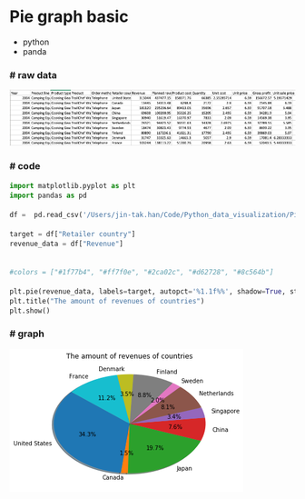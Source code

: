 # Pie graph basic

- python
- panda






### # raw data

![raw_img](raw_img.png)



### # code

```python
import matplotlib.pyplot as plt
import pandas as pd

df =  pd.read_csv('/Users/jin-tak.han/Code/Python_data_visualization/Pie_graph_basic/data_sample_pie_chart.csv')

target = df["Retailer country"]
revenue_data = df["Revenue"]


#colors = ["#1f77b4", "#ff7f0e", "#2ca02c", "#d62728", "#8c564b"]
          
plt.pie(revenue_data, labels=target, autopct='%1.1f%%', shadow=True, startangle=140)
plt.title("The amount of revenues of countries")
plt.show()
```





### #  graph



![pie_image](pie_image.png)



